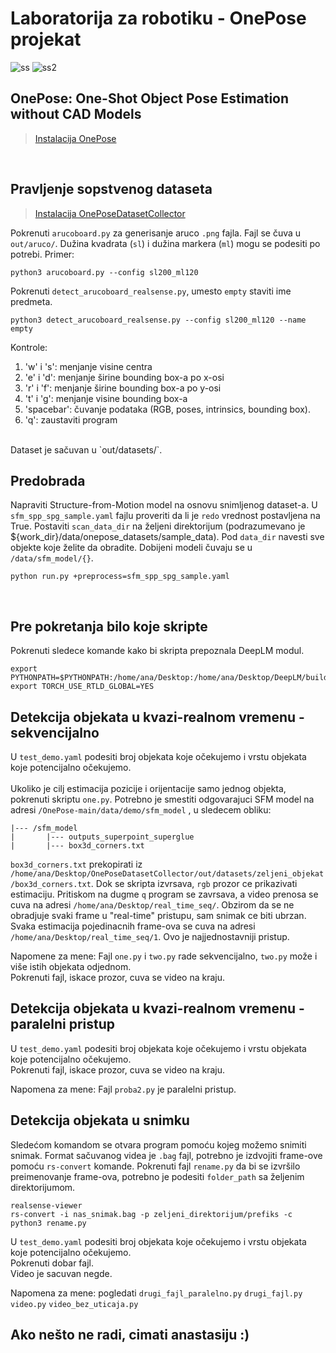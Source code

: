 # Laboratorija za robotiku - OnePose projekat
![ss](https://github.com/Anastasija42/robotika_lab/assets/101294691/cb57c01c-14ab-4fb9-8f5c-98fe300ee5ab)
![ss2](https://github.com/Anastasija42/robotika_lab/assets/101294691/06500d21-fca8-4eef-b5de-a69f4e70a4a5)

## OnePose: One-Shot Object Pose Estimation without CAD Models
> [Instalacija OnePose](https://github.com/zju3dv/OnePose) 
<br/>

## Pravljenje sopstvenog dataseta
> [Instalacija OnePoseDatasetCollector](https://github.com/siatheindochinese/OnePoseDatasetCollector)

Pokrenuti `arucoboard.py` za generisanje aruco `.png` fajla. Fajl se čuva u `out/aruco/`. Dužina kvadrata (`sl`) i dužina markera (`ml`) mogu se podesiti po potrebi. Primer:
```
python3 arucoboard.py --config sl200_ml120
```
Pokrenuti `detect_arucoboard_realsense.py`, umesto `empty` staviti ime predmeta.
```
python3 detect_arucoboard_realsense.py --config sl200_ml120 --name empty
```
Kontrole:
1. 'w' i 's': menjanje visine centra 
2. 'e' i 'd': menjanje širine bounding box-a po x-osi
3. 'r' i 'f': menjanje širine bounding box-a po y-osi
4. 't' i 'g': menjanje visine bounding box-a
5. 'spacebar': čuvanje podataka (RGB, poses, intrinsics, bounding box).
6. 'q': zaustaviti program
<br/>
Dataset je sačuvan u `out/datasets/`.

## Predobrada
Napraviti Structure-from-Motion model na osnovu snimljenog dataset-a. 
U `sfm_spp_spg_sample.yaml` fajlu proveriti da li je `redo` vrednost postavljena na True. Postaviti `scan_data_dir` na željeni direktorijum (podrazumevano je ${work_dir}/data/onepose_datasets/sample_data). Pod `data_dir` navesti sve objekte koje želite da obradite. Dobijeni modeli čuvaju se u `/data/sfm_model/{}`.
```
python run.py +preprocess=sfm_spp_spg_sample.yaml
```
<br/>

## Pre pokretanja bilo koje skripte
Pokrenuti sledece komande kako bi skripta prepoznala DeepLM modul.
```
export PYTHONPATH=$PYTHONPATH:/home/ana/Desktop:/home/ana/Desktop/DeepLM/build:/home/ana/Desktop/DeepLM
export TORCH_USE_RTLD_GLOBAL=YES
```

## Detekcija objekata u kvazi-realnom vremenu - sekvencijalno
U `test_demo.yaml` podesiti broj objekata koje očekujemo i vrstu objekata koje potencijalno očekujemo.  
<br/>
Ukoliko je cilj estimacija pozicije i orijentacije samo jednog objekta, pokrenuti skriptu `one.py`. Potrebno je smestiti odgovarajuci SFM model na adresi `/OnePose-main/data/demo/sfm_model` , u sledecem obliku:
```
|--- /sfm_model
|       |--- outputs_superpoint_superglue 
|       |--- box3d_corners.txt
```
`box3d_corners.txt` prekopirati iz `/home/ana/Desktop/OnePoseDatasetCollector/out/datasets/zeljeni_objekat/box3d_corners.txt`.
Dok se skripta izvrsava, `rgb` prozor ce prikazivati estimaciju. Pritiskom na dugme `q` program se zavrsava, a video prenosa se cuva na adresi `/home/ana/Desktop/real_time_seq/`. Obzirom da se ne obradjuje svaki frame u "real-time" pristupu, sam snimak ce biti ubrzan. Svaka estimacija pojedinacnih frame-ova se cuva na adresi `/home/ana/Desktop/real_time_seq/1`. Ovo je najjednostavniji pristup.
<br/>

Napomene za mene:
Fajl `one.py` i `two.py` rade sekvencijalno, `two.py` može i više istih objekata odjednom.
<br/> Pokrenuti fajl, iskace prozor, cuva se video na kraju.

## Detekcija objekata u kvazi-realnom vremenu - paralelni pristup
U `test_demo.yaml` podesiti broj objekata koje očekujemo i vrstu objekata koje potencijalno očekujemo.
<br/> Pokrenuti fajl, iskace prozor, cuva se video na kraju.

Napomena za mene:
Fajl `proba2.py` je paralelni pristup.


## Detekcija objekata u snimku
Sledećom komandom se otvara program pomoću kojeg možemo snimiti snimak. Format sačuvanog videa je `.bag` fajl, potrebno je izdvojiti frame-ove pomoću `rs-convert` komande. Pokrenuti fajl `rename.py` da bi se izvršilo preimenovanje frame-ova, potrebno je podesiti `folder_path` sa željenim direktorijumom.
```
realsense-viewer
rs-convert -i nas_snimak.bag -p zeljeni_direktorijum/prefiks -c
python3 rename.py
```
U `test_demo.yaml` podesiti broj objekata koje očekujemo i vrstu objekata koje potencijalno očekujemo.
<br/> 
Pokrenuti dobar fajl.
<br/>
Video je sacuvan negde.

Napomena za mene:
pogledati
`drugi_fajl_paralelno.py`
`drugi_fajl.py`
`video.py`
`video_bez_uticaja.py`

## Ako nešto ne radi, cimati anastasiju :)
